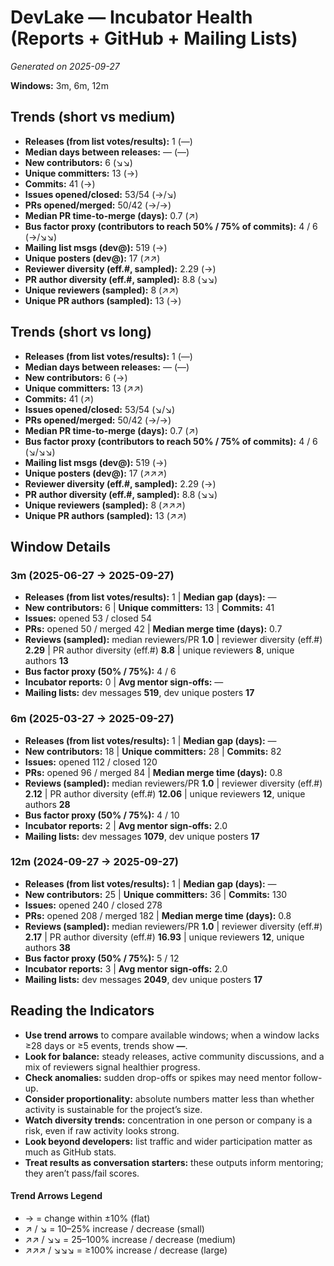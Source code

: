 # DevLake — Incubator Health (Reports + GitHub + Mailing Lists)
_Generated on 2025-09-27_

**Windows:** 3m, 6m, 12m

## Trends (short vs medium)

- **Releases (from list votes/results):** 1 (—)
- **Median days between releases:** — (—)
- **New contributors:** 6 (↘↘)
- **Unique committers:** 13 (→)
- **Commits:** 41 (→)
- **Issues opened/closed:** 53/54 (→/↘)
- **PRs opened/merged:** 50/42 (→/→)
- **Median PR time-to-merge (days):** 0.7 (↗)
- **Bus factor proxy (contributors to reach 50% / 75% of commits):** 4 / 6 (→/↘↘)
- **Mailing list msgs (dev@):** 519 (→)
- **Unique posters (dev@):** 17 (↗↗)
- **Reviewer diversity (eff.#, sampled):** 2.29 (→)
- **PR author diversity (eff.#, sampled):** 8.8 (↘↘)
- **Unique reviewers (sampled):** 8 (↗↗)
- **Unique PR authors (sampled):** 13 (→)

## Trends (short vs long)

- **Releases (from list votes/results):** 1 (—)
- **Median days between releases:** — (—)
- **New contributors:** 6 (→)
- **Unique committers:** 13 (↗↗)
- **Commits:** 41 (↗)
- **Issues opened/closed:** 53/54 (↘/↘)
- **PRs opened/merged:** 50/42 (→/→)
- **Median PR time-to-merge (days):** 0.7 (↗)
- **Bus factor proxy (contributors to reach 50% / 75% of commits):** 4 / 6 (↘/↘↘)
- **Mailing list msgs (dev@):** 519 (→)
- **Unique posters (dev@):** 17 (↗↗↗)
- **Reviewer diversity (eff.#, sampled):** 2.29 (→)
- **PR author diversity (eff.#, sampled):** 8.8 (↘↘)
- **Unique reviewers (sampled):** 8 (↗↗↗)
- **Unique PR authors (sampled):** 13 (↗↗)

## Window Details
### 3m  (2025-06-27 → 2025-09-27)
- **Releases (from list votes/results):** 1  |  **Median gap (days):** —
- **New contributors:** 6  |  **Unique committers:** 13  |  **Commits:** 41
- **Issues:** opened 53 / closed 54
- **PRs:** opened 50 / merged 42  |  **Median merge time (days):** 0.7
- **Reviews (sampled):** median reviewers/PR **1.0**  |  reviewer diversity (eff.#) **2.29**  |  PR author diversity (eff.#) **8.8**  |  unique reviewers **8**, unique authors **13**
- **Bus factor proxy (50% / 75%):** 4 / 6
- **Incubator reports:** 0  |  **Avg mentor sign-offs:** —
- **Mailing lists:** dev messages **519**, dev unique posters **17**

### 6m  (2025-03-27 → 2025-09-27)
- **Releases (from list votes/results):** 1  |  **Median gap (days):** —
- **New contributors:** 18  |  **Unique committers:** 28  |  **Commits:** 82
- **Issues:** opened 112 / closed 120
- **PRs:** opened 96 / merged 84  |  **Median merge time (days):** 0.8
- **Reviews (sampled):** median reviewers/PR **1.0**  |  reviewer diversity (eff.#) **2.12**  |  PR author diversity (eff.#) **12.06**  |  unique reviewers **12**, unique authors **28**
- **Bus factor proxy (50% / 75%):** 4 / 10
- **Incubator reports:** 2  |  **Avg mentor sign-offs:** 2.0
- **Mailing lists:** dev messages **1079**, dev unique posters **17**

### 12m  (2024-09-27 → 2025-09-27)
- **Releases (from list votes/results):** 1  |  **Median gap (days):** —
- **New contributors:** 25  |  **Unique committers:** 36  |  **Commits:** 130
- **Issues:** opened 240 / closed 278
- **PRs:** opened 208 / merged 182  |  **Median merge time (days):** 0.8
- **Reviews (sampled):** median reviewers/PR **1.0**  |  reviewer diversity (eff.#) **2.17**  |  PR author diversity (eff.#) **16.93**  |  unique reviewers **12**, unique authors **38**
- **Bus factor proxy (50% / 75%):** 5 / 12
- **Incubator reports:** 3  |  **Avg mentor sign-offs:** 2.0
- **Mailing lists:** dev messages **2049**, dev unique posters **17**

## Reading the Indicators
- **Use trend arrows** to compare available windows; when a window lacks ≥28 days or ≥5 events, trends show **—**.
- **Look for balance:** steady releases, active community discussions, and a mix of reviewers signal healthier progress.
- **Check anomalies:** sudden drop-offs or spikes may need mentor follow-up.
- **Consider proportionality:** absolute numbers matter less than whether activity is sustainable for the project’s size.
- **Watch diversity trends:** concentration in one person or company is a risk, even if raw activity looks strong.
- **Look beyond developers:** list traffic and wider participation matter as much as GitHub stats.
- **Treat results as conversation starters:** these outputs inform mentoring; they aren’t pass/fail scores.

#### Trend Arrows Legend
- →  = change within ±10% (flat)
- ↗ / ↘ = 10–25% increase / decrease (small)
- ↗↗ / ↘↘ = 25–100% increase / decrease (medium)
- ↗↗↗ / ↘↘↘ = ≥100% increase / decrease (large)
